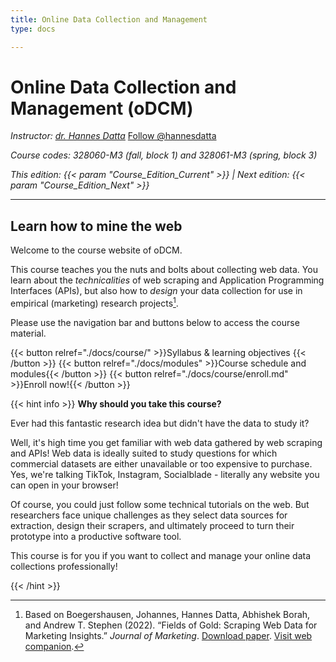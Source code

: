 ```yaml
---
title: Online Data Collection and Management
type: docs

---
```


# Online Data Collection and Management (oDCM)

_Instructor: [dr. Hannes Datta](https://hannesdatta.com)_ <a class="github-button" href="https://github.com/hannesdatta" aria-label="Follow @hannesdatta on GitHub">Follow @hannesdatta</a>

_Course codes: 328060-M3 (fall, block 1) and 328061-M3 (spring, block 3)_

_This edition: {{< param "Course_Edition_Current" >}} | Next edition: {{< param "Course_Edition_Next" >}}_


-------

## Learn how to mine the web

Welcome to the course website of oDCM.

This course teaches you the nuts and bolts about collecting web data. You learn about the *technicalities* of web scraping and Application Programming Interfaces (APIs), but also how to *design* your data collection for use in empirical (marketing) research projects[^1].

Please use the navigation bar and buttons below to access the course material.

{{< button relref="./docs/course/" >}}Syllabus & learning objectives {{< /button >}}
{{< button relref="./docs/modules" >}}Course schedule and modules{{< /button >}}
{{< button relref="./docs/course/enroll.md" >}}Enroll now!{{< /button >}}

{{< hint info >}}
__Why should you take this course?__

Ever had this fantastic research idea but didn't have the data to study it? 

Well, it's high time you get familiar with web data gathered by web scraping and APIs! Web data is ideally suited to study questions for which commercial datasets are either unavailable or too expensive to purchase. Yes, we're talking TikTok, Instagram, Socialblade - literally any website you can open in your browser!

Of course, you could just follow some technical tutorials on the web. But researchers face unique challenges as they select data sources for extraction, design their scrapers, and ultimately proceed to turn their prototype into a productive software tool. 

This course is for you if you want to collect and manage your online data collections professionally!

{{< /hint >}}



[^1]: Based on Boegershausen, Johannes, Hannes Datta, Abhishek Borah, and Andrew T. Stephen (2022). “Fields of Gold: Scraping Web Data for Marketing Insights.” *Journal of Marketing*. [Download paper](https://doi.org/10.1177/00222429221100750). [Visit web companion](https://web-scraping.org).

<!--
## This website

This website is the backbone of the course, and features the following sections.

- The [__course__](docs/course) section features the syllabus, schedule, and grading details.

- The __[module](docs/modules)__ section contains (weekly) collections of live streams, self-study material, and activities.

- The [__tutorial__](docs/tutorials) section offers a workflow for collecting online data, and self-guided Jupyter Notebooks that teach the basics of data retrieval via web scraping and APIs. Use these to start your own scraping projects!

- Finally, the [__example__](docs/examples) section offers links to publicly available data collection projects, which you can use as an inspiration.
-->
